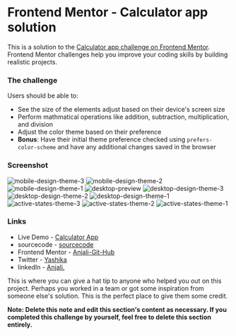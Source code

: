 # Frontend Mentor - Calculator app solution

This is a solution to the [Calculator app challenge on Frontend Mentor](https://www.frontendmentor.io/challenges/calculator-app-9lteq5N29). Frontend Mentor challenges help you improve your coding skills by building realistic projects. 



### The challenge

Users should be able to:

- See the size of the elements adjust based on their device's screen size
- Perform mathmatical operations like addition, subtraction, multiplication, and division
- Adjust the color theme based on their preference
- **Bonus**: Have their initial theme preference checked using `prefers-color-scheme` and have any additional changes saved in the browser

### Screenshot
![mobile-design-theme-3](https://github.com/Anjali-Git-Hub/Calculator-App/assets/122084921/67bee7c5-2b92-404e-93d5-e076b57e79d2)
![mobile-design-theme-2](https://github.com/Anjali-Git-Hub/Calculator-App/assets/122084921/ea0bc2eb-27b2-44de-b406-9e0cc8950c10)
![mobile-design-theme-1](https://github.com/Anjali-Git-Hub/Calculator-App/assets/122084921/e366b4ab-838c-4bcd-adca-902d40d209bd)
![desktop-preview](https://github.com/Anjali-Git-Hub/Calculator-App/assets/122084921/11e403c3-e965-41a8-8111-874490f7227b)
![desktop-design-theme-3](https://github.com/Anjali-Git-Hub/Calculator-App/assets/122084921/8bb3a607-9652-4e2d-93cd-e03b0812fc7e)
![desktop-design-theme-2](https://github.com/Anjali-Git-Hub/Calculator-App/assets/122084921/58a5fc87-6408-4e0e-8c6a-821cfee9aa3b)
![desktop-design-theme-1](https://github.com/Anjali-Git-Hub/Calculator-App/assets/122084921/915b4762-fd25-4c68-9c75-4c4caa907a30)
![active-states-theme-3](https://github.com/Anjali-Git-Hub/Calculator-App/assets/122084921/888423e5-05d4-4468-a9d4-3f6cec0a6c01)
![active-states-theme-2](https://github.com/Anjali-Git-Hub/Calculator-App/assets/122084921/2f7b4225-9dd8-4a56-8180-a43b56adae90)
![active-states-theme-1](https://github.com/Anjali-Git-Hub/Calculator-App/assets/122084921/4e9349a7-c8b8-41b0-b6fb-272e3622acf8)



### Links
- Live Demo - [Calculator App](https://anjali-git-hub.github.io/Calculator-App/)
- sourcecode - [sourcecode](https://github.com/Anjali-Git-Hub/Calculator-App.git)
- Frontend Mentor - [Anjali-Git-Hub](https://www.frontendmentor.io/solutions/responsive-calculator-app-rs_t8FwcAh)
- Twitter - [Yashika](https://twitter.com/yashika_22_)
- linkedIn - [Anjali.](https://www.linkedin.com/in/anjali-0352b1248/)



This is where you can give a hat tip to anyone who helped you out on this project. Perhaps you worked in a team or got some inspiration from someone else's solution. This is the perfect place to give them some credit.

**Note: Delete this note and edit this section's content as necessary. If you completed this challenge by yourself, feel free to delete this section entirely.**
